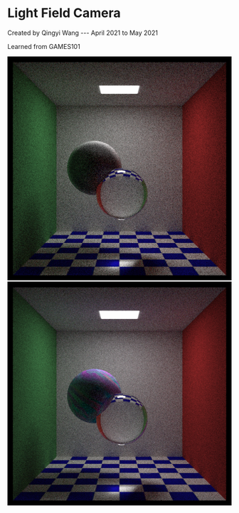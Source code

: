 # Light Field Camera 

Created by Qingyi Wang --- April 2021 to May 2021      

Learned from GAMES101

![](https://raw.githubusercontent.com/qingqing5r44/Raytracing-Renderer/master/result/binary.png)
![](https://raw.githubusercontent.com/qingqing5r44/Raytracing-Renderer/master/result/binary_1.png)